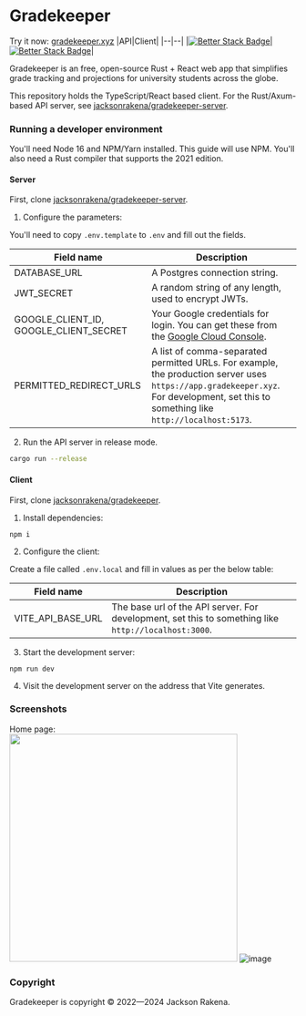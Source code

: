 # Gradekeeper

Try it now: [gradekeeper.xyz](https://app.gradekeeper.xyz)
|API|Client|
|--|--|
|[![Better Stack Badge](https://uptime.betterstack.com/status-badges/v1/monitor/1fqvl.svg)](https://uptime.betterstack.com/?utm_source=status_badge)|[![Better Stack Badge](https://uptime.betterstack.com/status-badges/v1/monitor/faze.svg)](https://uptime.betterstack.com/?utm_source=status_badge)|

Gradekeeper is an free, open-source Rust + React web app that simplifies grade tracking and projections for university students across the globe.

This repository holds the TypeScript/React based client. For the Rust/Axum-based API server, see [jacksonrakena/gradekeeper-server](https://github.com/jacksonrakena/gradekeeper-server).

### Running a developer environment

You'll need Node 16 and NPM/Yarn installed. This guide will use NPM.
You'll also need a Rust compiler that supports the 2021 edition.

#### Server
First, clone [jacksonrakena/gradekeeper-server](https://github.com/jacksonrakena/gradekeeper-server).
1. Configure the parameters:

You'll need to copy `.env.template` to `.env` and fill out the fields.

| Field name                             | Description                                                                                                                              |
| -------------------------------------- | ---------------------------------------------------------------------------------------------------------------------------------------- |
| DATABASE_URL                           | A Postgres connection string.                                         |
| JWT_SECRET                        | A random string of any length, used to encrypt JWTs.                                                                            |
| GOOGLE_CLIENT_ID, GOOGLE_CLIENT_SECRET | Your Google credentials for login. You can get these from the [Google Cloud Console](https://console.cloud.google.com/apis/credentials). |
| PERMITTED_REDIRECT_URLS | A list of comma-separated permitted URLs. For example, the production server uses `https://app.gradekeeper.xyz`. For development, set this to something like `http://localhost:5173`.

2. Run the API server in release mode.

```bash
cargo run --release
```

#### Client
First, clone [jacksonrakena/gradekeeper](https://github.com/jacksonrakena/gradekeeper).

1. Install dependencies:
```
npm i
```

2. Configure the client:
  
Create a file called `.env.local` and fill in values as per the below table:
  
| Field name        | Description                                                                                          |
| ----------------- | -----------------------------------------------------------------------------------------------------|
| VITE_API_BASE_URL | The base url of the API server. For development, set this to something like `http://localhost:3000`. |
  

3. Start the development server:
```
npm run dev
```

4. Visit the development server on the address that Vite generates.

### Screenshots

Home page:  
<img src="https://user-images.githubusercontent.com/44521335/173555388-a4636179-98e2-458b-83c0-6bd5762e820a.jpg" width="400" />
![image](https://user-images.githubusercontent.com/44521335/173555755-fd49ea1b-b182-44c4-a423-7d573516acba.png)

### Copyright

Gradekeeper is copyright &copy; 2022&mdash;2024 Jackson Rakena.
